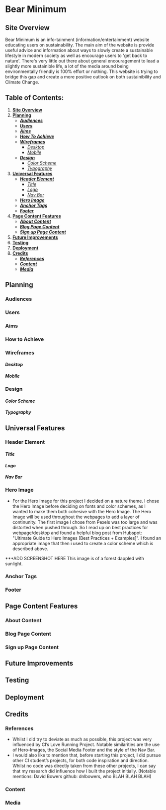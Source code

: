 # **Bear Minimum**
## **Site Overview**
Bear Minimum is an info-tainment (information/entertainment) website educating users on sustainability. The main aim of the website is provide useful advice and information about ways to slowly create a sustainable lifestyle in modern society as well as encourage users to 'get back to nature'. There's very little out there about general encouragement to lead a slightly more sustainible life, a lot of the media around being environmentally friendly is 100% effort or nothing. This website is trying to bridge this gap and create a more positive outlook on both sustainibility and Climate Change. 

## Table of Contents:
1. [**Site Overview**](#site-overview)
1. [**Planning**](#planning)
    * [***Audiences***](#audiences)
    * [***Users***](#users)
    * [***Aims***](#aims)
    * [***How To Achieve***](#how-to-achieve)
    * [***Wireframes***](#wireframes)
        * [*Desktop*](#Desktop)
        * [*Mobile*](#Moblile)
    * [***Design***](#design)
        * [*Color Scheme*](#color-scheme)
        * [*Typography*](#typography)
1. [**Universal Features**](#universal-features)
    * [***Header Element***](#header-element)
        * [*Title*](#title)
        * [*Logo*](#logos)
        * [*Nav Bar*](#nav-bar)
    * [***Hero Image***](#hero-image)
    * [***Anchor Tags***](#anchor-tags)
    * [***Footer***](#footer)
1. [**Page Content Features**](#page-content-features)
    * [***About Content***](#about-page-content)
    * [***Blog Page Content***](#blog-page-content)
    * [***Sign up Page Content***](#fsign-up-page-content)
1. [**Future Improvements**](#future-improvements)
1. [**Testing**](#testing)
1. [**Deployment**](#deployment)
1. [**Credits**](#credits)
    * [***References***](#references)
    * [***Content***](#content)
    * [***Media***](#media)


## **Planning**
### **Audiences**
### **Users**
### **Aims**
### **How to Achieve**
### **Wireframes**
#### *Desktop*
#### *Mobile*
### **Design**
#### *Color Scheme*
#### *Typography*

## **Universal Features**
### **Header Element**
#### *Title*
#### *Logo*
#### *Nav Bar*
### **Hero Image**
* For the Hero Image for this project I decided on a nature theme. I chose the Hero Image before deciding on fonts and color schemes, as I wanted to make them both cohesive with the Hero Image. The Hero Image will be used throughout the webpages to add a layer of continunity. The first image I chose from Pexels was too large and was distorted when pushed through. So I read up on best practices for webpage/desktop and found a helpful blog post from Hubspot: "Ultimate Guide to Hero Images [Best Practices + Examples]". I found an appropriate image that then i used to create a color scheme which is described above. 

***ADD SCREENSHOT HERE
This image is of a forest dappled with sunlight.
### **Anchor Tags**
### **Footer**

## **Page Content Features**
### **About Content**
### **Blog Page Content**
### **Sign up Page Content**

## **Future Improvements**

## **Testing**

## **Deployment**

## **Credits**
### **References**
* Whilst I did try to deviate as much as possible, this project was very influenced by CI’s Love Running Project. Notable similarities are the use of Hero-Images, the Social Media Footer and the style of the Nav Bar. 
* I would also like to mention that, before starting this project, I did pursue other CI student’s projects, for both code inspiration and direction. Whilst no code was directly taken from these other projects, I can say that my research did influence how I built the project initially. (Notable mentions: David Bowers github: dnlbowers, who BLAH BLAH BLAH)
### **Content**
### **Media**
